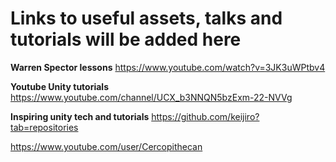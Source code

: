 # Links to useful assets, talks and tutorials will be added here


**Warren Spector lessons**
https://www.youtube.com/watch?v=3JK3uWPtbv4

**Youtube Unity tutorials**
https://www.youtube.com/channel/UCX_b3NNQN5bzExm-22-NVVg

**Inspiring unity tech and tutorials**
https://github.com/keijiro?tab=repositories

https://www.youtube.com/user/Cercopithecan
